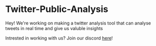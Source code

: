 # Twitter-Public-Analysis

Hey! We're working on making a twitter analysis tool that can analyse tweets in real time and give us valuble insights

Intrested in working with us? Join our discord [here](https://discord.com/channels/729368876965429310/729368876965429313)!
